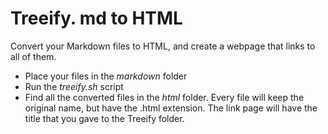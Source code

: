 # Treeify. md to HTML
Convert your Markdown files to HTML, and create a webpage that links to all of them.

+ Place your files in the *markdown* folder
+ Run the *treeify.sh* script
+ Find all the converted files in the *html* folder. Every file will keep the original name, but have the .html extension. The link page will have the title that you gave to the Treeify folder.
